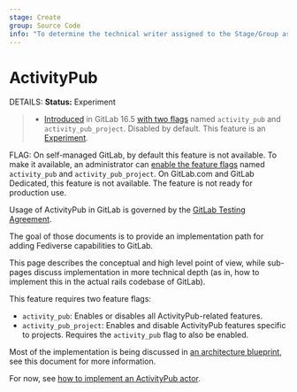 ```yaml
---
stage: Create
group: Source Code
info: "To determine the technical writer assigned to the Stage/Group associated with this page, see https://handbook.gitlab.com/handbook/product/ux/technical-writing/#assignments"
---
```


# ActivityPub

DETAILS:
**Status:** Experiment

> - [Introduced](https://gitlab.com/gitlab-org/gitlab/-/merge_requests/127023) in GitLab 16.5 [with two flags](../../administration/feature_flags.md) named `activity_pub` and `activity_pub_project`. Disabled by default. This feature is an [Experiment](../../policy/experiment-beta-support.md).

FLAG:
On self-managed GitLab, by default this feature is not available. To make it available,
an administrator can [enable the feature flags](../../administration/feature_flags.md)
named `activity_pub` and `activity_pub_project`.
On GitLab.com and GitLab Dedicated, this feature is not available.
The feature is not ready for production use.

Usage of ActivityPub in GitLab is governed by the
[GitLab Testing Agreement](https://handbook.gitlab.com/handbook/legal/testing-agreement/).

The goal of those documents is to provide an implementation path for adding
Fediverse capabilities to GitLab.

This page describes the conceptual and high level point of view, while
sub-pages discuss implementation in more technical depth (as in, how to
implement this in the actual rails codebase of GitLab).

This feature requires two feature flags:

- `activity_pub`: Enables or disables all ActivityPub-related features.
- `activity_pub_project`: Enables and disable ActivityPub features specific to
  projects. Requires the `activity_pub` flag to also be enabled.

Most of the implementation is being discussed in
[an architecture blueprint](../../architecture/blueprints/activity_pub/index.md),
see this document for more information.

For now, see [how to implement an ActivityPub actor](actors/index.md).
